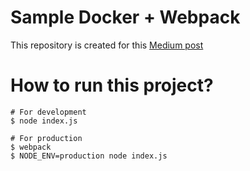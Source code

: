 # Sample Docker + Webpack

This repository is created for this [Medium post](https://medium.com/@andyccs/ae0e73243db4)

# How to run this project?

```Shell
# For development
$ node index.js

# For production
$ webpack
$ NODE_ENV=production node index.js
```